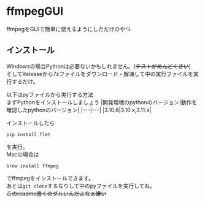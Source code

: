 # ffmpegGUI
ffmpegをGUIで簡単に使えるようにしただけのやつ

## インストール
Windowsの場合Pythonは必要ないかもしれません。(~~テストがめんどくさい~~)  
そしてReleaseから7zファイルをダウンロード・解凍して中の実行ファイルを実行するだけ。  

以下はpyファイルから実行する方法  
まずPythonをインストールしましょう
|開発環境のpythonのバージョン|動作を確認したpythonのバージョン|
|---|---|
|3.10.6|3.10.x,3.11.x|  

インストールしたら
```
pip install flet
```
を実行。  
Macの場合は
```
brew install ffmpeg
```
でffmpegをインストールできます。  
あとは`git clone`するなりして中のpyファイルを実行してね。  
~~このreadme書くのダルいんだよなぁ嫌い~~
